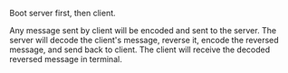 Boot server first, then client. 

Any message sent by client will be encoded and sent to the server.
The server will decode the client's message, reverse it, encode the reversed message, and send back to client.
The client will receive the decoded reversed message in terminal.
